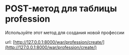 # POST-метод для таблицы profession

Используйте этот метод для создания новой профессии

url: [http://127.0.0.1:8000/war/profession/create/](http://127.0.0.1:8000/war/profession/create/)